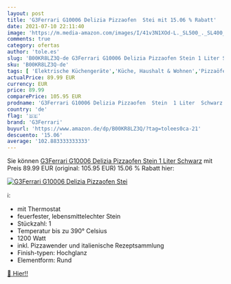 ```yaml
---
layout: post
title: 'G3Ferrari G10006 Delizia Pizzaofen  Stei mit 15.06 % Rabatt'
date: 2021-07-10 22:11:40
image: 'https://m.media-amazon.com/images/I/41v3N1XOd-L._SL500_._SL400_.jpg'
comments: true
category: ofertas
author: 'tole.es'
slug: 'B00KR8LZ3Q-de G3Ferrari G10006 Delizia Pizzaofen Stein 1 Liter Schwarz'
sku: 'B00KR8LZ3Q-de'
tags: [ 'Elektrische Küchengeräte','Küche, Haushalt & Wohnen','Pizzaöfen','Spezialgeräte','g3ferrari', ]
actualPrice: 89.99 EUR
currency: EUR
price: 89.99
comparePrice: 105.95 EUR
prodname: 'G3Ferrari G10006 Delizia Pizzaofen  Stein  1 Liter  Schwarz'
country: 'de'
flag: '🇩🇪'
brand: 'G3Ferrari'
buyurl: 'https://www.amazon.de/dp/B00KR8LZ3Q/?tag=tolees0ca-21'
descuento: '15.06'
average: '102.883333333333'
---
```


Sie können [G3Ferrari G10006 Delizia Pizzaofen  Stein  1 Liter  Schwarz](https://www.amazon.de/dp/B00KR8LZ3Q/?tag=tolees0ca-21) mit Preis 89.99 EUR (original: 105.95 EUR) 15.06 % Rabatt hier:

[![G3Ferrari G10006 Delizia Pizzaofen  Stei](https://m.media-amazon.com/images/I/41v3N1XOd-L._SL500_._SL400_.jpg)](https://www.amazon.de/dp/B00KR8LZ3Q/?tag=tolees0ca-21)

ℹ️:

- mit Thermostat
- feuerfester, lebensmittelechter Stein
- Stückzahl: 1
- Temperatur bis zu 390° Celsius
- 1200 Watt
- inkl. Pizzawender und italienische Rezeptsammlung
- Finish-typen: Hochglanz
- Elementform: Rund

[🛒 Hier!!](https://www.amazon.de/dp/B00KR8LZ3Q/?tag=tolees0ca-21)
